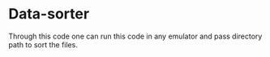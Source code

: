 # Data-sorter

Through this code one can run this code in any emulator and pass directory path to sort the files.
